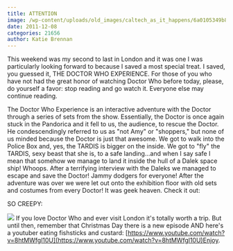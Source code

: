 ```yaml
---
title: ATTENTION
image: /wp-content/uploads/old_images/caltech_as_it_happens/6a0105349b8251970b015437f49a73970c.jpg
date: 2011-12-08
categories: 21656
author: Katie Brennan
---
```


This weekend was my second to last in London and it was one I was particularly looking forward to because I saved a most special treat. I saved, you guessed it, THE DOCTOR WHO EXPERIENCE. For those of you who have not had the great honor of watching Doctor Who before today, please, do yourself a favor: stop reading and go watch it. Everyone else may continue reading.

The Doctor Who Experience is an interactive adventure with the Doctor through a series of sets from the show. Essentially, the Doctor is once again stuck in the Pandorica and it fell to us, the audience, to rescue the Doctor. He condescendingly referred to us as "not Amy" or "shoppers," but none of us minded because the Doctor is just that awesome. We got to walk into the Police Box and, yes, the TARDIS is bigger on the inside. We got to "fly" the TARDIS, sexy beast that she is, to a safe landing...and when I say safe I mean that somehow we manage to land it inside the hull of a Dalek space ship! Whoops. After a terrifying interview with the Daleks we managed to escape and save the Doctor! Jammy dodgers for everyone!
After the adventure was over we were let out onto the exhibition floor with old sets and costumes from every Doctor! It was geek heaven. Check it out:

SO CREEPY:


![](/old_images/caltech_as_it_happens/6a0105349b8251970b015437f49bd0970c.jpg)
If you love Doctor Who and ever visit London it's totally worth a trip. But until then, remember that Christmas Day there is a new episode AND here's a youtuber eating fishsticks and custard: [https://www.youtube.com/watch?v=8htMWfgl10U](https://www.youtube.com/watch?v=8htMWfgl10U)Enjoy.


